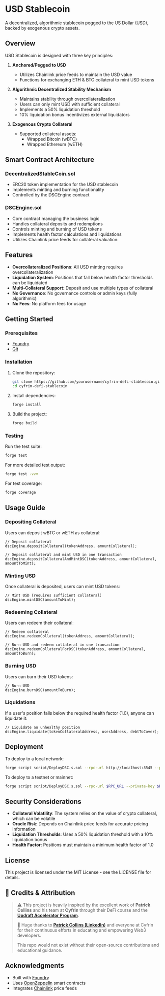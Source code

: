 # USD Stablecoin

A decentralized, algorithmic stablecoin pegged to the US Dollar (USD), backed by exogenous crypto assets.

## Overview

USD Stablecoin is designed with three key principles:

1. **Anchored/Pegged to USD**
   - Utilizes Chainlink price feeds to maintain the USD value
   - Functions for exchanging ETH & BTC collateral to mint USD tokens

2. **Algorithmic Decentralized Stability Mechanism**
   - Maintains stability through overcollateralization
   - Users can only mint USD with sufficient collateral
   - Implements a 50% liquidation threshold
   - 10% liquidation bonus incentivizes external liquidators

3. **Exogenous Crypto Collateral**
   - Supported collateral assets:
     - Wrapped Bitcoin (wBTC)
     - Wrapped Ethereum (wETH)

## Smart Contract Architecture

### DecentralizedStableCoin.sol
- ERC20 token implementation for the USD stablecoin
- Implements minting and burning functionality
- Controlled by the DSCEngine contract

### DSCEngine.sol
- Core contract managing the business logic
- Handles collateral deposits and redemptions
- Controls minting and burning of USD tokens
- Implements health factor calculations and liquidations
- Utilizes Chainlink price feeds for collateral valuation

## Features

- **Overcollateralized Positions**: All USD minting requires overcollateralization
- **Liquidation System**: Positions that fall below health factor thresholds can be liquidated
- **Multi-Collateral Support**: Deposit and use multiple types of collateral
- **No Governance**: No governance controls or admin keys (fully algorithmic)
- **No Fees**: No platform fees for usage

## Getting Started

### Prerequisites

- [Foundry](https://book.getfoundry.sh/getting-started/installation)
- [Git](https://git-scm.com/downloads)

### Installation

1. Clone the repository:
   ```bash
   git clone https://github.com/yourusername/cyfrin-defi-stablecoin.git
   cd cyfrin-defi-stablecoin
   ```

2. Install dependencies:
   ```bash
   forge install
   ```

3. Build the project:
   ```bash
   forge build
   ```

### Testing

Run the test suite:
```bash
forge test
```

For more detailed test output:
```bash
forge test -vvv
```

For test coverage:
```bash
forge coverage
```

## Usage Guide

### Depositing Collateral

Users can deposit wBTC or wETH as collateral:

```solidity
// Deposit collateral
dscEngine.depositCollateral(tokenAddress, amountCollateral);

// Deposit collateral and mint USD in one transaction
dscEngine.depositCollateralAndMintDSC(tokenAddress, amountCollateral, amountToMint);
```

### Minting USD

Once collateral is deposited, users can mint USD tokens:

```solidity
// Mint USD (requires sufficient collateral)
dscEngine.mintDSC(amountToMint);
```

### Redeeming Collateral

Users can redeem their collateral:

```solidity
// Redeem collateral
dscEngine.redeemCollateral(tokenAddress, amountCollateral);

// Burn USD and redeem collateral in one transaction
dscEngine.redeemCollateralForDSC(tokenAddress, amountCollateral, amountToBurn);
```

### Burning USD

Users can burn their USD tokens:

```solidity
// Burn USD
dscEngine.burnDSC(amountToBurn);
```

### Liquidations

If a user's position falls below the required health factor (1.0), anyone can liquidate it:

```solidity
// Liquidate an unhealthy position
dscEngine.liquidate(tokenCollateralAddress, userAddress, debtToCover);
```

## Deployment

To deploy to a local network:

```bash
forge script script/DeployDSC.s.sol --rpc-url http://localhost:8545 --private-key $PRIVATE_KEY
```

To deploy to a testnet or mainnet:

```bash
forge script script/DeployDSC.s.sol --rpc-url $RPC_URL --private-key $PRIVATE_KEY --broadcast
```

## Security Considerations

- **Collateral Volatility**: The system relies on the value of crypto collateral, which can be volatile
- **Oracle Risk**: Depends on Chainlink price feeds for accurate pricing information
- **Liquidation Thresholds**: Uses a 50% liquidation threshold with a 10% liquidation bonus
- **Health Factor**: Positions must maintain a minimum health factor of 1.0

## License

This project is licensed under the MIT License - see the LICENSE file for details.

## 🚀 Credits & Attribution

> ⚠️ This project is heavily inspired by the excellent work of **Patrick Collins** and his team at **Cyfrin** through their DeFi course and the **[Updraft Accelerator Program](https://www.cyfrin.io/updraft)**.  
>
> 🙏 Huge thanks to **[Patrick Collins (LinkedIn)](https://www.linkedin.com/in/patrickalphac/)** and everyone at Cyfrin for their continuous efforts in educating and empowering Web3 developers.  
>
> This repo would not exist without their open-source contributions and educational guidance.

## Acknowledgments

- Built with [Foundry](https://github.com/foundry-rs/foundry)
- Uses [OpenZeppelin](https://github.com/OpenZeppelin/openzeppelin-contracts) smart contracts
- Integrates [Chainlink](https://chain.link/) price feeds


